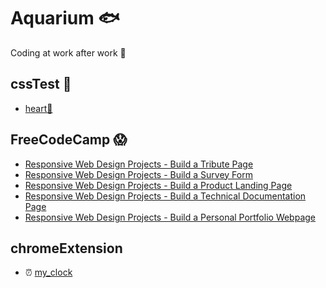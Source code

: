 # Aquarium 🐟
Coding at work after work 🎯
## cssTest 🤣
- [heart🧡](https://github.com/Dagon0577/Aquarium/blob/master/cssTest/heart.css)

## FreeCodeCamp 😱
- [Responsive Web Design Projects - Build a Tribute Page](https://codepen.io/Dagon0577/full/gOYXgde)
- [Responsive Web Design Projects - Build a Survey Form](https://codepen.io/Dagon0577/full/eYOebPv)
- [Responsive Web Design Projects - Build a Product Landing Page](https://codepen.io/Dagon0577/full/JjPOzjg)
- [Responsive Web Design Projects - Build a Technical Documentation Page](https://codepen.io/Dagon0577/full/LYPOKbV)
- [Responsive Web Design Projects - Build a Personal Portfolio Webpage](https://codepen.io/Dagon0577/full/XWrVzvJ)

## chromeExtension

- ⏰ [my_clock](https://github.com/Dagon0577/Aquarium/tree/master/chromeExtension/my_clock)